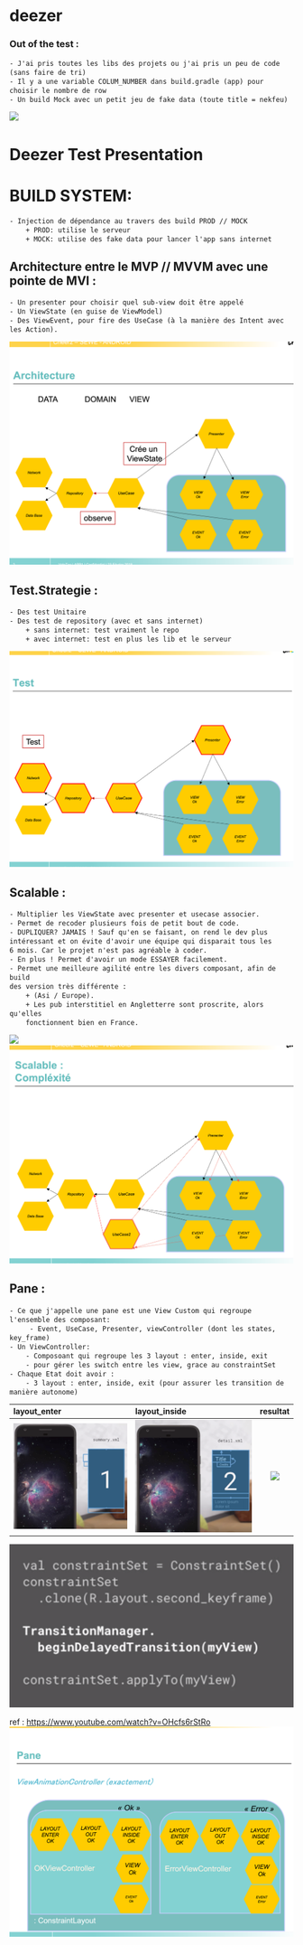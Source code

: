 # deezer

### Out of the test :
    - J'ai pris toutes les libs des projets ou j'ai pris un peu de code (sans faire de tri)
    - Il y a une variable COLUM_NUMBER dans build.gradle (app) pour choisir le nombre de row
    - Un build Mock avec un petit jeu de fake data (toute title = nekfeu)

<img src="DOC/deezer_gif.gif" width="300">


# Deezer Test Presentation

# BUILD SYSTEM:
    - Injection de dépendance au travers des build PROD // MOCK
        + PROD: utilise le serveur
        + MOCK: utilise des fake data pour lancer l'app sans internet

## Architecture entre le MVP // MVVM avec une pointe de MVI :

    - Un presenter pour choisir quel sub-view doit être appelé
    - Un ViewState (en guise de ViewModel)
    - Des ViewEvent, pour fire des UseCase (à la manière des Intent avec 
    les Action).
<img src="DOC/architecture.png" >

## Test.Strategie :
    - Des test Unitaire 
    - Des test de repository (avec et sans internet)
        + sans internet: test vraiment le repo
        + avec internet: test en plus les lib et le serveur
![](DOC/test.png?=400x200 )


## Scalable :
    - Multiplier les ViewState avec presenter et usecase associer.
    - Permet de recoder plusieurs fois de petit bout de code.
    - DUPLIQUER? JAMAIS ! Sauf qu'en se faisant, on rend le dev plus 
    intéressant et on évite d'avoir une équipe qui disparait tous les 
    6 mois. Car le projet n'est pas agréable à coder.
    - En plus ! Permet d'avoir un mode ESSAYER facilement.
    - Permet une meilleure agilité entre les divers composant, afin de build
    des version très différente :
        + (Asi / Europe).
        + Les pub interstitiel en Angletterre sont proscrite, alors qu'elles 
        fonctionnent bien en France.
<img src="DOC/compicados.png" >
<img src="DOC/complexity.png" >


## Pane :
    - Ce que j'appelle une pane est une View Custom qui regroupe l'ensemble des composant:
         - Event, UseCase, Presenter, viewController (dont les states, key_frame)
    - Un ViewController:
        - Composoant qui regroupe les 3 layout : enter, inside, exit
        - pour gérer les switch entre les view, grace au constraintSet
    - Chaque Etat doit avoir :
        - 3 layout : enter, inside, exit (pour assurer les transition de manière autonome)

| layout_enter                    | layout_inside                   | resultat                              |
| :---                            |     :---                        |                               :---:   |
| <img src="DOC/pane_key_0.png" > | <img src="DOC/pane_key_2.png" > | <img src="DOC/pane_transition.gif" width="330">  |
<img src="DOC/pane_code.png" >

ref : https://www.youtube.com/watch?v=OHcfs6rStRo
<img src="DOC/pane_.png" >

